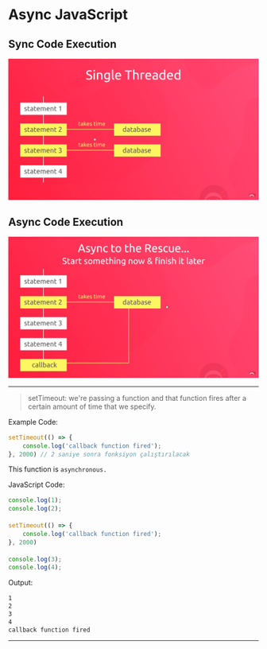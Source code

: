 # Async JavaScript

## Sync Code Execution

![Sync Code Execution Photo](note-imgs/Sync.png)

## Async Code Execution

![Async Code Execution Photo](note-imgs/Async.png)


---
> setTimeout: we're passing a function and that function fires after a certain amount of time that we specify.

Example Code:
```js
setTimeout(() => {
    console.log('callback function fired');
}, 2000) // 2 saniye sonra fonksiyon çalıştırılacak
```

This function is `asynchronous.`

JavaScript Code:
```js
console.log(1);
console.log(2);

setTimeout(() => {
    console.log('callback function fired');
}, 2000)

console.log(3);
console.log(4);
```
Output:
```
1
2
3
4
callback function fired
```

---

